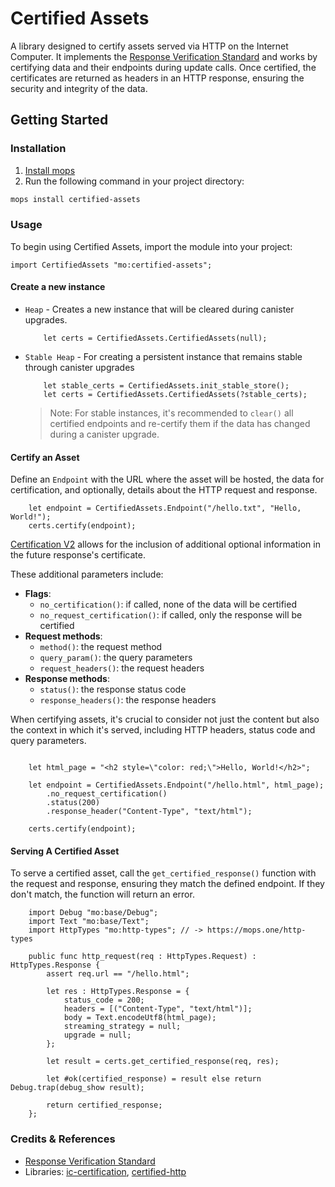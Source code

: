 # Certified Assets
A library designed to certify assets served via HTTP on the Internet Computer. 
It implements the [Response Verification Standard](https://github.com/dfinity/interface-spec/blob/master/spec/http-gateway-protocol-spec.md#response-verification) and works by certifying data and their endpoints during update calls. 
Once certified, the certificates are returned as headers in an HTTP response, ensuring the security and integrity of the data.

## Getting Started

### Installation
1. [Install mops](https://j4mwm-bqaaa-aaaam-qajbq-cai.ic0.app/#/docs/install)
2. Run the following command in your project directory:
```bash
mops install certified-assets
```

### Usage
To begin using Certified Assets, import the module into your project:
```motoko
import CertifiedAssets "mo:certified-assets";
```

#### Create a new instance
- `Heap` - Creates a new instance that will be cleared during canister upgrades.

    ```motoko
        let certs = CertifiedAssets.CertifiedAssets(null);
    ```

- `Stable Heap` - For creating a persistent instance that remains stable through canister upgrades
    ```motoko
        let stable_certs = CertifiedAssets.init_stable_store();
        let certs = CertifiedAssets.CertifiedAssets(?stable_certs);
    ```

    > Note: For stable instances, it's recommended to `clear()` all certified endpoints and re-certify them if the data has changed during a canister upgrade.

#### Certify an Asset
Define an `Endpoint` with the URL where the asset will be hosted, the data for certification, and optionally, details about the HTTP request and response.

```motoko
    let endpoint = CertifiedAssets.Endpoint("/hello.txt", "Hello, World!");
    certs.certify(endpoint);
```

[Certification V2](https://github.com/dfinity/interface-spec/blob/master/spec/http-gateway-protocol-spec.md#response-verification) allows for the inclusion of additional optional information in the future response's certificate. 

These additional parameters include:
- **Flags**:
  - `no_certification()`: if called, none of the data will be certified
  - `no_request_certification()`: if called, only the response will be certified
- **Request methods**:
  - `method()`: the request method
  - `query_param()`: the query parameters
  - `request_headers()`: the request headers
- **Response methods**:
  - `status()`: the response status code
  - `response_headers()`: the response headers

When certifying assets, it's crucial to consider not just the content but also the context in which it's served, including HTTP headers, status code and query parameters.

```motoko

    let html_page = "<h2 style=\"color: red;\">Hello, World!</h2>";

    let endpoint = CertifiedAssets.Endpoint("/hello.html", html_page);
        .no_request_certification()
        .status(200)
        .response_header("Content-Type", "text/html");

    certs.certify(endpoint);

```

#### Serving A Certified Asset
To serve a certified asset, call the `get_certified_response()` function with the request and response, ensuring they match the defined endpoint. If they don't match, the function will return an error.


```motoko
    import Debug "mo:base/Debug";
    import Text "mo:base/Text";
    import HttpTypes "mo:http-types"; // -> https://mops.one/http-types

    public func http_request(req : HttpTypes.Request) : HttpTypes.Response {
        assert req.url == "/hello.html";

        let res : HttpTypes.Response = {
            status_code = 200;
            headers = [("Content-Type", "text/html")];
            body = Text.encodeUtf8(html_page);
            streaming_strategy = null;
            upgrade = null;
        };

        let result = certs.get_certified_response(req, res);

        let #ok(certified_response) = result else return Debug.trap(debug_show result);
            
        return certified_response;
    };
```


### Credits & References
- [Response Verification Standard](https://github.com/dfinity/interface-spec/blob/master/spec/http-gateway-protocol-spec.md#response-verification)
- Libraries: [ic-certification](https://github.com/nomeata/ic-certification),  [certified-http](https://github.com/infu/certified-http)
  